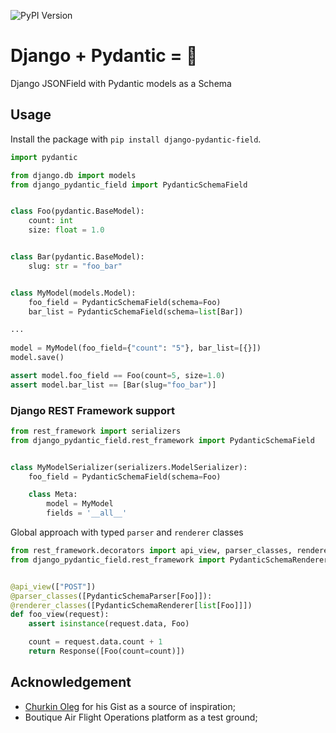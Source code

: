![PyPI Version](https://img.shields.io/pypi/v/django-pydantic-field)

# Django + Pydantic = 🖤

Django JSONField with Pydantic models as a Schema

## Usage

Install the package with `pip install django-pydantic-field`.

``` python
import pydantic

from django.db import models
from django_pydantic_field import PydanticSchemaField


class Foo(pydantic.BaseModel):
    count: int
    size: float = 1.0


class Bar(pydantic.BaseModel):
    slug: str = "foo_bar"


class MyModel(models.Model):
    foo_field = PydanticSchemaField(schema=Foo)
    bar_list = PydanticSchemaField(schema=list[Bar])

...
    
model = MyModel(foo_field={"count": "5"}, bar_list=[{}])
model.save()

assert model.foo_field == Foo(count=5, size=1.0)
assert model.bar_list == [Bar(slug="foo_bar")]
```


### Django REST Framework support

``` python
from rest_framework import serializers
from django_pydantic_field.rest_framework import PydanticSchemaField


class MyModelSerializer(serializers.ModelSerializer):
    foo_field = PydanticSchemaField(schema=Foo)

    class Meta:
        model = MyModel
        fields = '__all__'
```

Global approach with typed `parser` and `renderer` classes
``` python
from rest_framework.decorators import api_view, parser_classes, renderer_classes
from django_pydantic_field.rest_framework import PydanticSchemaRenderer, PydanticSchemaParser


@api_view(["POST"])
@parser_classes([PydanticSchemaParser[Foo]]):
@renderer_classes([PydanticSchemaRenderer[list[Foo]]])
def foo_view(request):
    assert isinstance(request.data, Foo)

    count = request.data.count + 1
    return Response([Foo(count=count)])
```


## Acknowledgement

* [Churkin Oleg](https://gist.github.com/Bahus/98a9848b1f8e2dcd986bf9f05dbf9c65) for his Gist as a source of inspiration;
* Boutique Air Flight Operations platform as a test ground;

